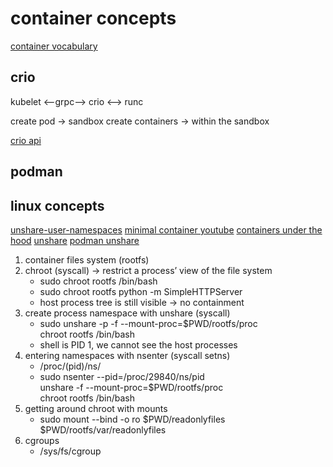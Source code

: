 # container concepts

[container vocabulary](https://developers.redhat.com/blog/2018/02/22/container-terminology-practical-introduction#containers_101)


## crio

kubelet <--grpc--> crio <--> runc

create pod -> sandbox
create containers -> within the sandbox

[crio api](https://github.com/kubernetes/cri-api/blob/master/pkg/apis/runtime/v1/api.proto)

## podman

## linux concepts

[unshare-user-namespaces](https://ericchiang.github.io/post/user-namespaces/)
[minimal container youtube](https://www.youtube.com/watch?v=gMpldbcMHuI)
[containers under the hood](https://ericchiang.github.io/post/containers-from-scratch/)
[unshare](https://man7.org/linux/man-pages/man1/unshare.1.html)
[podman unshare](https://man.archlinux.org/man/community/podman-docker/docker-image-mount.1.en)

1. container files system (rootfs)
2. chroot (syscall) ->  restrict a process’ view of the file system
    - sudo chroot rootfs /bin/bash
    - sudo chroot rootfs python -m SimpleHTTPServer
    - host process tree is still visible -> no containment
3. create process namespace with unshare (syscall)
    - sudo unshare -p -f --mount-proc=$PWD/rootfs/proc \
        chroot rootfs /bin/bash
    - shell is PID 1, we cannot see the host processes
4. entering namespaces with nsenter (syscall setns)
    - /proc/(pid)/ns/
    - sudo nsenter --pid=/proc/29840/ns/pid \
        unshare -f --mount-proc=$PWD/rootfs/proc \
        chroot rootfs /bin/bash
5. getting around chroot with mounts
    - sudo mount --bind -o ro $PWD/readonlyfiles $PWD/rootfs/var/readonlyfiles
6. cgroups
    - /sys/fs/cgroup